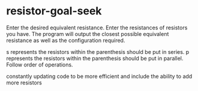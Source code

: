 # resistor-goal-seek

Enter the desired equivalent resistance.
Enter the resistances of resistors you have.
The program will output the closest possible equivalent resistance as well as the configuration required.

s represents the resistors within the parenthesis should be put in series.
p represents the resistors within the parenthesis should be put in parallel. Follow order of operations.

constantly updating code to be more efficient and include the ability to add more resistors
